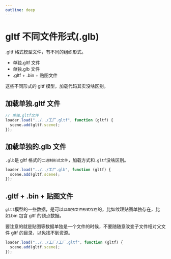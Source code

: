 ```yaml
---
outline: deep
---
```


# gltf 不同文件形式(.glb)

.gltf 格式模型文件，有不同的组织形式。

- 单独.gltf 文件
- 单独.glb 文件
- .gltf + .bin + 贴图文件

这些不同形式的 gltf 模型，加载代码其实没啥区别。

## 加载单独.gltf 文件

```js
// 单独.gltf文件
loader.load("../../工厂.gltf", function (gltf) {
  scene.add(gltf.scene);
});
```

## 加载单独的.glb 文件

`.glb`是 gltf 格式的`二进制形式文件`，加载方式和`.gltf`没啥区别。

```js
loader.load("../../工厂.glb", function (gltf) {
  scene.add(gltf.scene);
});
```

## .gltf + .bin + 贴图文件

`gltf`模型的一些数据，是可以`以单独文件形式存在`的，比如纹理贴图单独存在，比如.bin 包含 gltf 的顶点数据。

要注意的就是贴图等数据单独是一个文件的时候，不要随随意改变子文件相对父文件 gltf 的目录，以免找不到资源。

```js
loader.load("../../工厂/工厂.gltf", function (gltf) {
  scene.add(gltf.scene);
});
```
